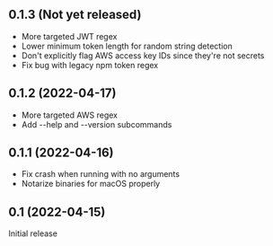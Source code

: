 ## 0.1.3 (Not yet released)

- More targeted JWT regex
- Lower minimum token length for random string detection
- Don't explicitly flag AWS access key IDs since they're not secrets
- Fix bug with legacy npm token regex

## 0.1.2 (2022-04-17)

- More targeted AWS regex
- Add --help and --version subcommands

## 0.1.1 (2022-04-16)

- Fix crash when running with no arguments
- Notarize binaries for macOS properly

## 0.1 (2022-04-15)

Initial release
